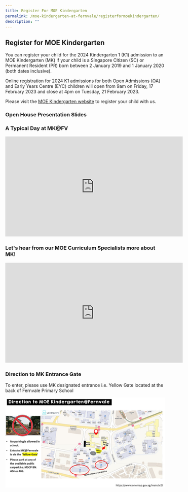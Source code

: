 ```yaml
---
title: Register For MOE Kindergarten
permalink: /moe-kindergarten-at-fernvale/registerformoekindergarten/
description: ""
---
```

## Register for MOE Kindergarten


You can register your child for the 2024 Kindergarten 1 (K1) admission to an MOE Kindergarten (MK) if your child is a Singapore Citizen (SC) or Permanent Resident (PR) born between 2 January 2019 and 1 January 2020 (both dates inclusive).   
  
Online registration for 2024 K1 admissions for both Open Admissions (OA) and Early Years Centre (EYC) children will open from 9am on Friday, 17 February 2023 and close at 4pm on Tuesday, 21 February 2023.

Please visit the [MOE Kindergarten website](https://www.moe.gov.sg/preschool/moe-kindergarten/register/how-to-register/) to register your child with us.

### Open House Presentation Slides

### A Typical Day at MK@FV
<iframe width="560" height="315" src="https://www.youtube.com/embed/1lIPch1S6ww" title="YouTube video player" frameborder="0" allow="accelerometer; autoplay; clipboard-write; encrypted-media; gyroscope; picture-in-picture; web-share" allowfullscreen></iframe>

### Let's hear from our MOE Curriculum Specialists more about MK!
<iframe width="560" height="315" src="https://www.youtube.com/embed/oQ1A_F4yw1g" title="YouTube video player" frameborder="0" allow="accelerometer; autoplay; clipboard-write; encrypted-media; gyroscope; picture-in-picture; web-share" allowfullscreen></iframe>

### Direction to MK Entrance Gate

To enter, please use MK designated entrance i.e. Yellow Gate located at the back of Fernvale Primary School

![](/images/MOE%20Kindergarten%20@%20Fernvale/Fernvale_Slide1.jpeg)


